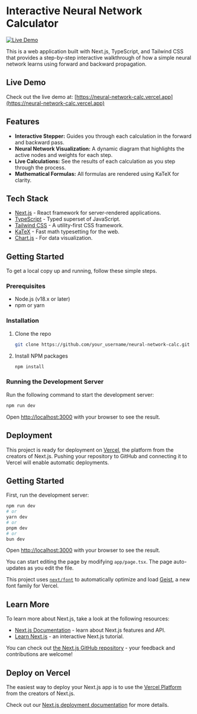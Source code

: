# Interactive Neural Network Calculator

[![Live Demo](https://img.shields.io/badge/Live%20Demo-View%20App-green?style=for-the-badge&logo=vercel)](https://neural-network-calc.vercel.app)

This is a web application built with Next.js, TypeScript, and Tailwind CSS that provides a step-by-step interactive walkthrough of how a simple neural network learns using forward and backward propagation.

## Live Demo

Check out the live demo at: [https://neural-network-calc.vercel.app](https://neural-network-calc.vercel.app)

## Features

- **Interactive Stepper:** Guides you through each calculation in the forward and backward pass.
- **Neural Network Visualization:** A dynamic diagram that highlights the active nodes and weights for each step.
- **Live Calculations:** See the results of each calculation as you step through the process.
- **Mathematical Formulas:** All formulas are rendered using KaTeX for clarity.

## Tech Stack

- [Next.js](https://nextjs.org/) - React framework for server-rendered applications.
- [TypeScript](https://www.typescriptlang.org/) - Typed superset of JavaScript.
- [Tailwind CSS](https://tailwindcss.com/) - A utility-first CSS framework.
- [KaTeX](https://katex.org/) - Fast math typesetting for the web.
- [Chart.js](https://www.chartjs.org/) - For data visualization.

## Getting Started

To get a local copy up and running, follow these simple steps.

### Prerequisites

- Node.js (v18.x or later)
- npm or yarn

### Installation

1. Clone the repo
   ```sh
   git clone https://github.com/your_username/neural-network-calc.git
   ```
2. Install NPM packages
   ```sh
   npm install
   ```

### Running the Development Server

Run the following command to start the development server:

```bash
npm run dev
```

Open [http://localhost:3000](http://localhost:3000) with your browser to see the result.

## Deployment

This project is ready for deployment on [Vercel](https://vercel.com/), the platform from the creators of Next.js. Pushing your repository to GitHub and connecting it to Vercel will enable automatic deployments.

## Getting Started

First, run the development server:

```bash
npm run dev
# or
yarn dev
# or
pnpm dev
# or
bun dev
```

Open [http://localhost:3000](http://localhost:3000) with your browser to see the result.

You can start editing the page by modifying `app/page.tsx`. The page auto-updates as you edit the file.

This project uses [`next/font`](https://nextjs.org/docs/app/building-your-application/optimizing/fonts) to automatically optimize and load [Geist](https://vercel.com/font), a new font family for Vercel.

## Learn More

To learn more about Next.js, take a look at the following resources:

- [Next.js Documentation](https://nextjs.org/docs) - learn about Next.js features and API.
- [Learn Next.js](https://nextjs.org/learn) - an interactive Next.js tutorial.

You can check out [the Next.js GitHub repository](https://github.com/vercel/next.js) - your feedback and contributions are welcome!

## Deploy on Vercel

The easiest way to deploy your Next.js app is to use the [Vercel Platform](https://vercel.com/new?utm_medium=default-template&filter=next.js&utm_source=create-next-app&utm_campaign=create-next-app-readme) from the creators of Next.js.

Check out our [Next.js deployment documentation](https://nextjs.org/docs/app/building-your-application/deploying) for more details.
